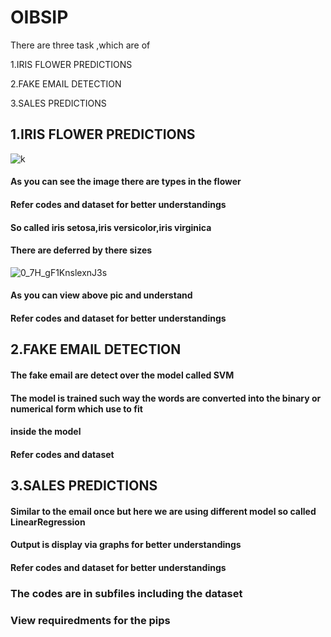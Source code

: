 # OIBSIP
There are three task ,which are of 

1.IRIS FLOWER PREDICTIONS

2.FAKE EMAIL DETECTION

3.SALES PREDICTIONS

## 1.IRIS FLOWER PREDICTIONS
![k](https://user-images.githubusercontent.com/82219591/216984888-c145b506-bf87-42a2-8a36-b04ee34dca4e.png)
#### As you can see the image there are types in the flower 
#### Refer codes and dataset for better understandings

#### So called iris setosa,iris versicolor,iris virginica
#### There are deferred by there sizes
![0_7H_gF1KnslexnJ3s](https://user-images.githubusercontent.com/82219591/216985769-ff6b0bbc-cc0b-42f6-a7e6-7a97e031ace8.png)
#### As you can view above pic and understand
#### Refer codes and dataset for better understandings

## 2.FAKE EMAIL DETECTION
#### The fake email are detect over the model called SVM
#### The model is trained such way  the words are converted into the binary or numerical form which use to fit
#### inside the model
#### Refer codes and dataset

## 3.SALES PREDICTIONS
#### Similar to the email once but here we are using different model so called LinearRegression
#### Output is display via graphs for better understandings
#### Refer codes and dataset for better understandings

### The codes are in subfiles including the dataset
### View requiredments for the pips
